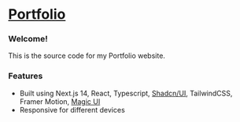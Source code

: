 # [Portfolio](https://winston-trinh.github.io)

### Welcome!
This is the source code for my Portfolio website.

### Features
- Built using Next.js 14, React, Typescript, [Shadcn/UI](https://ui.shadcn.com/), TailwindCSS, Framer Motion, [Magic UI](https://magicui.design/)
- Responsive for different devices
